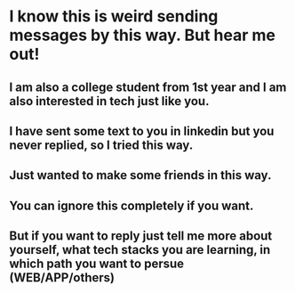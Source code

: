 # I know this is weird sending messages by this way. But hear me out!
## I am also a college student from 1st year and I am also interested in tech just like you.
## I have sent some text to you in linkedin but you never replied, so I tried this way.
## Just wanted to make some friends in this way.
## You can ignore this completely if you want. 
## But if you want to reply just tell me more about yourself, what tech stacks you are learning, in which path you want to persue (WEB/APP/others)
